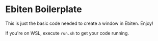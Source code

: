 # Ebiten Boilerplate

This is just the basic code needed to create a window in Ebiten. Enjoy!

If you're on WSL, execute `run.sh` to get your code running.

